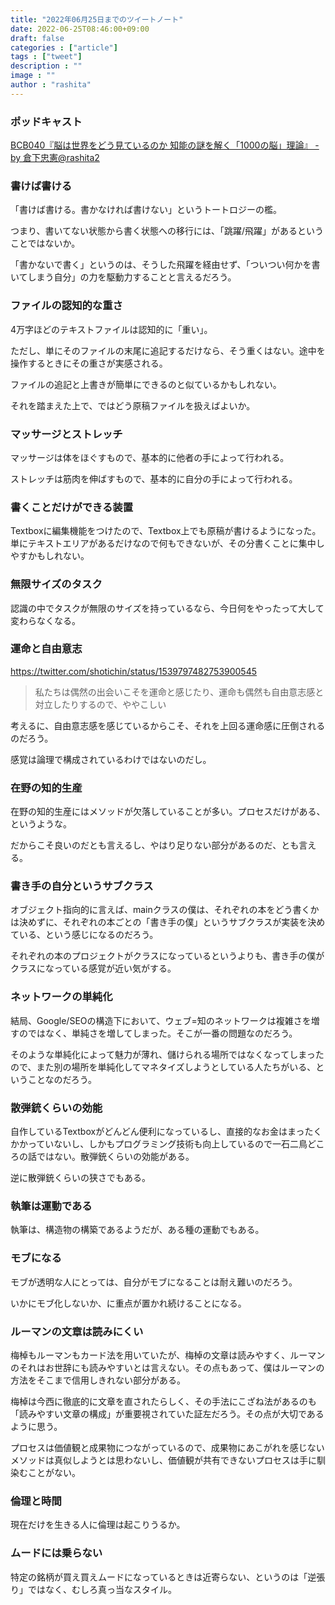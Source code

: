 ```yaml
---
title: "2022年06月25日までのツイートノート"
date: 2022-06-25T08:46:00+09:00
draft: false
categories : ["article"]
tags : ["tweet"]
description : ""
image : ""
author : "rashita"
---
```


### ポッドキャスト

[BCB040『脳は世界をどう見ているのか 知能の謎を解く「1000の脳」理論』 - by 倉下忠憲@rashita2](https://bookcatalyst.substack.com/p/bcb040-1000?r=8qq62&s=w&utm_campaign=post&utm_medium=web#details)

### 書けば書ける

「書けば書ける。書かなければ書けない」というトートロジーの檻。

つまり、書いてない状態から書く状態への移行には、「跳躍/飛躍」があるということではないか。

「書かないで書く」というのは、そうした飛躍を経由せず、「ついつい何かを書いてしまう自分」の力を駆動力することと言えるだろう。

### ファイルの認知的な重さ

4万字ほどのテキストファイルは認知的に「重い」。

ただし、単にそのファイルの末尾に追記するだけなら、そう重くはない。途中を操作するときにその重さが実感される。

ファイルの追記と上書きが簡単にできるのと似ているかもしれない。

それを踏まえた上で、ではどう原稿ファイルを扱えばよいか。

### マッサージとストレッチ

マッサージは体をほぐすもので、基本的に他者の手によって行われる。

ストレッチは筋肉を伸ばすもので、基本的に自分の手によって行われる。

### 書くことだけができる装置

Textboxに編集機能をつけたので、Textbox上でも原稿が書けるようになった。単にテキストエリアがあるだけなので何もできないが、その分書くことに集中しやすかもしれない。

### 無限サイズのタスク

認識の中でタスクが無限のサイズを持っているなら、今日何をやったって大して変わらなくなる。

### 運命と自由意志

https://twitter.com/shotichin/status/1539797482753900545

>私たちは偶然の出会いこそを運命と感じたり、運命も偶然も自由意志感と対立したりするので、ややこしい

考えるに、自由意志感を感じているからこそ、それを上回る運命感に圧倒されるのだろう。

感覚は論理で構成されているわけではないのだし。

### 在野の知的生産

在野の知的生産にはメソッドが欠落していることが多い。プロセスだけがある、というような。

だからこそ良いのだとも言えるし、やはり足りない部分があるのだ、とも言える。

### 書き手の自分というサブクラス

オブジェクト指向的に言えば、mainクラスの僕は、それぞれの本をどう書くかは決めずに、それぞれの本ごとの「書き手の僕」というサブクラスが実装を決めている、という感じになるのだろう。

それぞれの本のプロジェクトがクラスになっているというよりも、書き手の僕がクラスになっている感覚が近い気がする。

### ネットワークの単純化

結局、Google/SEOの構造下において、ウェブ=知のネットワークは複雑さを増すのではなく、単純さを増してしまった。そこが一番の問題なのだろう。

そのような単純化によって魅力が薄れ、儲けられる場所ではなくなってしまったので、また別の場所を単純化してマネタイズしようとしている人たちがいる、ということなのだろう。

### 散弾銃くらいの効能

自作しているTextboxがどんどん便利になっているし、直接的なお金はまったくかかっていないし、しかもプログラミング技術も向上しているので一石二鳥どころの話ではない。散弾銃くらいの効能がある。

逆に散弾銃くらいの狭さでもある。

### 執筆は運動である

執筆は、構造物の構築であるようだが、ある種の運動でもある。

### モブになる

モブが透明な人にとっては、自分がモブになることは耐え難いのだろう。

いかにモブ化しないか、に重点が置かれ続けることになる。

### ルーマンの文章は読みにくい

梅棹もルーマンもカード法を用いていたが、梅棹の文章は読みやすく、ルーマンのそれはお世辞にも読みやすいとは言えない。その点もあって、僕はルーマンの方法をそこまで信用しきれない部分がある。

梅棹は今西に徹底的に文章を直されたらしく、その手法にこざね法があるのも「読みやすい文章の構成」が重要視されていた証左だろう。その点が大切であるように思う。

プロセスは価値観と成果物につながっているので、成果物にあこがれを感じないメソッドは真似しようとは思わないし、価値観が共有できないプロセスは手に馴染むことがない。

### 倫理と時間

現在だけを生きる人に倫理は起こりうるか。

### ムードには乗らない

特定の銘柄が買え買えムードになっているときは近寄らない、というのは「逆張り」ではなく、むしろ真っ当なスタイル。